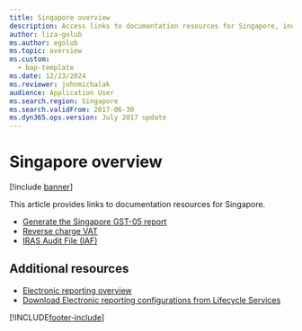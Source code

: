 ```yaml
---
title: Singapore overview
description: Access links to documentation resources for Singapore, including links to resources about Reverse charge VAT and audit files.
author: liza-golub
ms.author: egolub
ms.topic: overview
ms.custom: 
  - bap-template
ms.date: 12/23/2024
ms.reviewer: johnmichalak
audience: Application User
ms.search.region: Singapore
ms.search.validFrom: 2017-06-30
ms.dyn365.ops.version: July 2017 update
---
```


# Singapore overview

[!include [banner](../../includes/banner.md)]

This article provides links to documentation resources for Singapore. 

- [Generate the Singapore GST-05 report](apac-sgp-generate-gst-05-report.md)
- [Reverse charge VAT](../global/emea-reverse-charge.md)
- [IRAS Audit File (IAF)](apac-sgp-iras-audit-file.md)


## Additional resources
- [Electronic reporting overview](../../../fin-ops-core/dev-itpro/analytics/general-electronic-reporting.md)
- [Download Electronic reporting configurations from Lifecycle Services](../../../fin-ops-core/dev-itpro/analytics/download-electronic-reporting-configuration-lcs.md)


[!INCLUDE[footer-include](../../../includes/footer-banner.md)]
